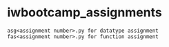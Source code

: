 # iwbootcamp_assignments
``` asg<assignment number>.py for datatype assignment ```<br> 
``` fas<assignment number>.py for function assignment ```
